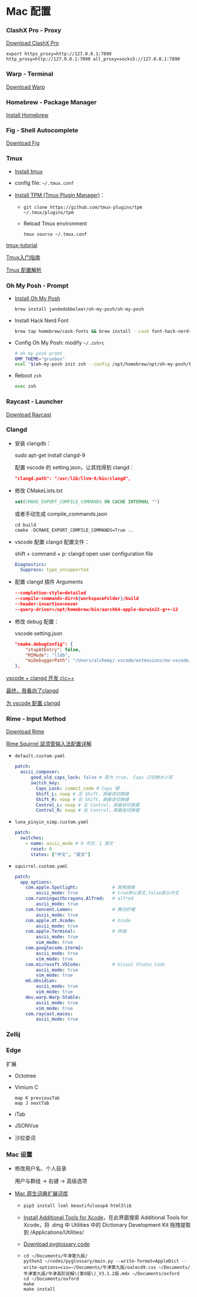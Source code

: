 # Mac 配置

### ClashX Pro - Proxy

[Download ClashX Pro](https://install.appcenter.ms/users/clashx/apps/clashx-pro/distribution_groups/public)

``` shell
export https_proxy=http://127.0.0.1:7890 http_proxy=http://127.0.0.1:7890 all_proxy=socks5://127.0.0.1:7890
```



### Warp - Terminal

[Download Warp](https://www.warp.dev/)



### Homebrew - Package Manager 

[Install Homebrew](https://mirrors.tuna.tsinghua.edu.cn/help/homebrew/)



### Fig - Shell Autocomplete

[Download Fig](https://fig.io/)



### Tmux

- [Install tmux](https://github.com/tmux/tmux/wiki/Installing)

- config file: `~/.tmux.conf` 

- [Install TPM (Tmux Plugin Manager)](https://github.com/tmux-plugins/tpm)：

  - ```shell
    git clone https://github.com/tmux-plugins/tpm ~/.tmux/plugins/tpm
    ```
  - Reload Tmux environment
    ```shel
    tmux source ~/.tmux.conf
    ```

[tmux-tutorial](https://github.com/bryant-video/tmux-tutorial)

[Tmux入门指南](https://cloud.tencent.com/developer/article/1095535)

[Tmux 配置解析](https://www.bilibili.com/video/BV1kT411S7GL)



### Oh My Posh - Prompt

- [Install Oh My Posh](https://ohmyposh.dev/docs/installation/macos)

  ``` sh
  brew install jandedobbeleer/oh-my-posh/oh-my-posh
  ```

- Install Hack Nerd Font

  ```sh
  brew tap homebrew/cask-fonts && brew install --cask font-hack-nerd-font
  ```

- Config Oh My Posh: modify `~/.zshrc`

  ```sh
  # oh my posh promt
  OMP_THEME="gruvbox"
  eval "$(oh-my-posh init zsh --config /opt/homebrew/opt/oh-my-posh/themes/$OMP_THEME.omp.json)"
  ```
  
- Reboot `zsh`

  ```sh
  exec zsh
  ```



### Raycast - Launcher

[Download Raycast](https://www.raycast.com/)



### Clangd 

- 安装 clangdb：

  sudo apt-get install clangd-9
  
  配置 vscode 的 setting.json，让其找得到 clangd：
  
  ``` json
  "clangd.path": "/usr/lib/llvm-8/bin/clangd",
  ```


- 修改 CMakeLists.txt

  ```cmake
  set(CMAKE_EXPORT_COMPILE_COMMANDS ON CACHE INTERNAL "")
  ```
  
  或者手动生成 compile_commands.json
  
  ```shell
  cd build
  cmake -DCMAKE_EXPORT_COMPILE_COMMANDS=True ..
  ```
  
- vscode 配置 clangd 配置文件：

  shift + command + p: clangd open user configuration file
  
  ``` yaml
  Diagnostics:
    Suppress: type_unsupported
  ```
  
- 配置 clangd 插件 Arguments

  ```json
  --completion-style=detailed
  --compile-commands-dir=${workspaceFolder}/build
  --header-insertion=never
  --query-driver=/opt/homebrew/bin/aarch64-apple-darwin22-g++-12
  ```

- 修改 debug 配置：

  vscode setting.json

  ``` json
  "cmake.debugConfig": {
      "stopAtEntry": false,
      "MIMode": "lldb",
      "miDebuggerPath": "/Users/alchemy/.vscode/extensions/ms-vscode.cpptools-1.14.3-darwin-arm64/debugAdapters/lldb-mi/bin/lldb-mi",
  },
  ```

[vscode + clangd 开发 c\c++](https://blog.csdn.net/weixin_43862847/article/details/119274382)

[最终，我看向了clangd](https://zhuanlan.zhihu.com/p/364518020)

[为 vscode 配置 clangd](https://juejin.cn/post/7126880493668139021)



### Rime - Input Method

[Download Rime](https://github.com/ssnhd/rime)

[Rime Squirrel 鼠须管输入法配置详解](https://ssnhd.com/2022/01/06/rime/)

- `default.custom.yaml`

  ``` yaml
  patch:
    ascii_composer:
        good_old_caps_lock: false # 若为 true， Caps 只切换大小写
        switch_key:
          Caps_Lock: commit_code # Caps 键
          Shift_L: noop # 左 Shift，屏蔽该切换键
          Shift_R: noop # 右 Shift，屏蔽该切换键
          Control_L: noop # 左 Control，屏蔽该切换键
          Control_R: noop # 右 Control，屏蔽该切换键
  ```
  
- `luna_pinyin_simp.custom.yaml`

  ``` yaml
  patch:
    switches:
      - name: ascii_mode # 0 中文，1 英文
        reset: 0
        states: ["中文", "英文"]
  ```
  
- `squirrel.custom.yaml`
  
  ``` yaml
  patch:
  	app_options:    
      com.apple.Spotlight:             # 聚焦搜索
          ascii_mode: true             # true默认英文,false默认中文
      com.runningwithcrayons.Alfred:   # alfred
          ascii_mode: true
      com.tencent.Lemon:               # 腾讯柠檬
          ascii_mode: true
      com.apple.dt.Xcode:              # Xcode
          ascii_mode: true
      com.apple.Terminal:              # 终端
          ascii_mode: true
          vim_mode: true
      com.googlecode.iterm2:
          ascii_mode: true
          vim_mode: true
      com.microsoft.VSCode:            # Visual Studio Code
          ascii_mode: true
          vim_mode: true
      md.obsidian:
          ascii_mode: true
          vim_mode: true
      dev.warp.Warp-Stable:
          ascii_mode: true
          vim_mode: true
      com.raycast.macos:
          ascii_mode: true
  ```



### Zellij



### Edge

扩展

- Octotree

- Vimium C

  ```
  map K previousTab
  map J nextTab
  ```

- iTab

- JSONVue

- 沙拉查词




### Mac 设置

- 修改用户名、个人目录

  用户与群组 -> 右键 -> 高级选项

- [Mac 原生词典扩展词库](https://blog.csdn.net/qq_36239671/article/details/125226531)
  - `pip3 install lxml beautifulsoup4 html5lib`
  
  - [Install Additional Tools for Xcode](https://developer.apple.com/download/all/)，在此界面搜索 Additional Tools for Xcode，将 .dmg 中 Utilities 中的 Dictionary Development Kit 拖拽提取到 /Applications/Utilities/
  
  - [Download pyglossary code](https://github.com/ilius/pyglossary)
  
  - ```shell
    cd ~/Documents/牛津第九版/
    python3 ~/codes/pyglossary/main.py --write-format=AppleDict --write-options=css=~/Documents/牛津第九版/oalecd9.css ~/Documents/牛津第九版/牛津高阶双解\(第9版\)_V3.1.2版.mdx ~/Documents/oxford
    cd ~/Documents/oxford
    make
    make install
    ```

